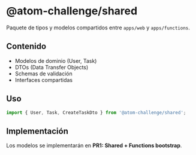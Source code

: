 # @atom-challenge/shared

Paquete de tipos y modelos compartidos entre `apps/web` y `apps/functions`.

## Contenido

- Modelos de dominio (User, Task)
- DTOs (Data Transfer Objects)
- Schemas de validación
- Interfaces compartidas

## Uso

```typescript
import { User, Task, CreateTaskDto } from '@atom-challenge/shared';
```

## Implementación

Los modelos se implementarán en **PR1: Shared + Functions bootstrap**.

